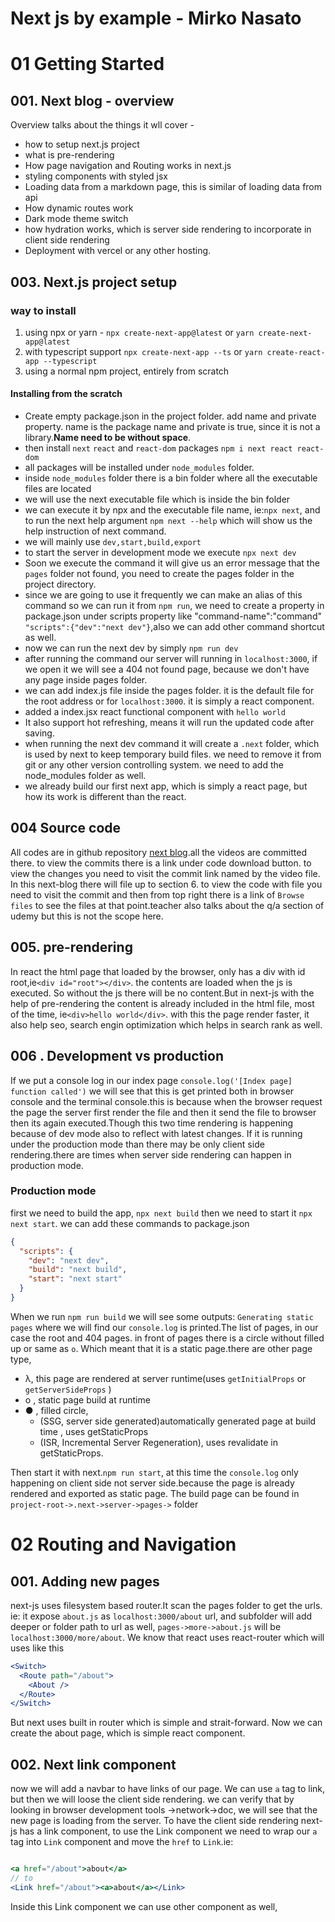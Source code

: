 # Next js by example - Mirko Nasato

# 01 Getting Started

## 001. Next blog - overview

Overview talks about the things it wll cover -

- how to setup next.js project
- what is pre-rendering
- How page navigation and Routing works in next.js
- styling components with styled jsx
- Loading data from a markdown page, this is similar of loading data from api
- How dynamic routes work
- Dark mode theme switch
- how hydration works, which is server side rendering to incorporate in client side rendering
- Deployment with vercel or any other hosting.

## 003. Next.js project setup

### way to install

1. using npx or yarn - `npx create-next-app@latest` or `yarn create-next-app@latest`
2. with typescript support `npx create-next-app --ts` or `yarn create-react-app --typescript`
3. using a normal npm project, entirely from scratch

#### Installing from the scratch

- Create empty package.json in the project folder. add name and private property. name is the package name and private is true, since it is not a library.**Name need to be without space**.
- then install `next` `react` and `react-dom` packages `npm i next react react-dom`
- all packages will be installed under `node_modules` folder.
- inside `node_modules` folder there is a bin folder where all the executable files are located
- we will use the next executable file which is inside the bin folder
- we can execute it by npx and the executable file name, ie:`npx next`, and to run the next help argument `npm next --help` which will show us the help instruction of next command.
- we will mainly use `dev,start,build,export`
- to start the server in development mode we execute `npx next dev`
- Soon we execute the command it will give us an error message that the `pages` folder not found, you need to create the pages folder in the project directory.
- since we are going to use it frequently we can make an alias of this command so we can run it from `npm run`, we need to create a property in package.json under scripts property like "command-name":"command" `"scripts":{"dev":"next dev"}`,also we can add other command shortcut as well.
- now we can run the next dev by simply `npm run dev`
- after running the command our server will running in `localhost:3000`, if we open it we will see a 404 not found page, because we don't have any page inside pages folder.
- we can add index.js file inside the pages folder. it is the default file for the root address or for `localhost:3000`. it is simply a react component.
- added a index.jsx react functional component with `hello world`
- It also support hot refreshing, means it will run the updated code after saving.
- when running the next dev command it will create a `.next` folder, which is used by next to keep temporary build files. we need to remove it from git or any other version controlling system. we need to add the node_modules folder as well.
- we already build our first next app, which is simply a react page, but how its work is different than the react.

## 004 Source code

All codes are in github repository [next blog](https://github.com/mirkonasato/next-blog).all the videos are committed there. to view the commits there is a link under code download button. to view the changes you need to visit the commit link named by the video file. In this next-blog there will file up to section 6. to view the code with file you need to visit the commit and then from top right there is a link of `Browse files` to see the files at that point.teacher also talks about the q/a section of udemy but this is not the scope here.

## 005. pre-rendering

In react the html page that loaded by the browser, only has a div with id root,ie`<div id="root"></div>`. the contents are loaded when the js is executed. So without the js there will be no content.But in next-js with the help of pre-rendering the content is already included in the html file, most of the time, ie`<div>hello world</div>`. with this the page render faster, it also help seo, search engin optimization which helps in search rank as well.

## 006 . Development vs production

If we put a console log in our index page `console.log('[Index page] function called')` we will see that this is get printed both in browser console and the terminal console.this is because when the browser request the page the server first render the file and then it send the file to browser then its again executed.Though this two time rendering is happening because of dev mode also to reflect with latest changes. If it is running under the production mode than there may be only client side rendering.there are times when server side rendering can happen in production mode.

### Production mode

first we need to build the app, `npx next build` then we need to start it `npx next start`. we can add these commands to package.json

```json
{
  "scripts": {
    "dev": "next dev",
    "build": "next build",
    "start": "next start"
  }
}
```

When we run `npm run build` we will see some outputs:
`Generating static pages` where we will find our `console.log` is printed.The list of pages, in our case the root and 404 pages. in front of pages there is a circle without filled up or same as `o`. Which meant that it is a static page.there are other page type,

- λ, this page are rendered at server runtime(uses `getInitialProps` or `getServerSideProps` )
- o , static page build at runtime
- ● , filled circle,
  - (SSG, server side generated)automatically generated page at build time , uses getStaticProps
  - (ISR, Incremental Server Regeneration), uses revalidate in getStaticProps.

Then start it with next.`npm run start`, at this time the `console.log` only happening on client side not server side.because the page is already rendered and exported as static page.
The build page can be found in `project-root->.next->server->pages->` folder

# 02 Routing and Navigation

## 001. Adding new pages

next-js uses filesystem based router.It scan the pages folder to get the urls. ie: it expose `about.js` as `localhost:3000/about` url, and subfolder will add deeper or folder path to url as well, `pages->more->about.js` will be `localhost:3000/more/about`. We know that react uses react-router which will uses like this

```jsx
<Switch>
  <Route path="/about">
    <About />
  </Route>
</Switch>
```

But next uses built in router which is simple and strait-forward.
Now we can create the about page, which is simple react component.

## 002. Next link component

now we will add a navbar to have links of our page. We can use `a` tag to link, but then we will loose the client side rendering. we can verify that by looking in browser development tools ->network->doc, we will see that the new page is loading from the server. To have the client side rendering next-js has a link component, to use the Link component we need to wrap our `a` tag into `Link` component and move the `href` to `Link`.ie:

```jsx

<a href="/about">about</a>
// to
<Link href="/about"><a>about</a></Link>
```

Inside this Link component we can use other component as well,
